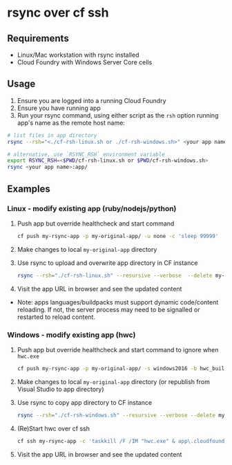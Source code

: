 # rsync over cf ssh

## Requirements
* Linux/Mac workstation with rsync installed
* Cloud Foundry with Windows Server Core cells

## Usage 

1. Ensure you are logged into a running Cloud Foundry
1. Ensure you have running app
1. Run your rsync command, using either script as the `rsh` option running app's name as the remote host name:
```sh
# list files in app directory
rsync --rsh="<./cf-rsh-linux.sh or ./cf-rsh-windows.sh>" <your app name>:app/

# alternative, use `RSYNC_RSH` environment variable
export RSYNC_RSH=<$PWD/cf-rsh-linux.sh or $PWD/cf-rsh-windows.sh>
rsync <your app name>:app/
```


## Examples

### Linux - modify existing app (ruby/nodejs/python)
1. Push app but override healthcheck and start command
    ```sh
    cf push my-rsync-app -p my-original-app/ -u none -c 'sleep 99999'
    ```

1. Make changes to local `my-original-app` directory

1. Use rsync to upload and overwrite app directory in CF instance
    ```sh
    rsync --rsh="./cf-rsh-linux.sh" --resursive --verbose  --delete my-original-app/ my-rsync-app:app
    ```

1. Visit the app URL in browser and see the updated content

* Note: apps languages/buildpacks must support dynamic code/content reloading. If not, the server process may need to be signalled or restarted to reload content.


### Windows - modify existing app (hwc)
1. Push app but override healthcheck and start command to ignore when `hwc.exe` 
    ```sh
    cf push my-rsync-app -p my-original-app/ -s windows2016 -b hwc_buildpack -u none -c 'powershell Start-Sleep 99999'
    ```

1. Make changes to local `my-original-app` directory (or republish from Visual Studio to app directory)

1. Use rsync to copy app directory to CF instance
    ```sh
    rsync --rsh="./cf-rsh-windows.sh" --resursive --verbose --delete my-original-app/ my-rsync-app:app
    ```

1. (Re)Start hwc over cf ssh
    ```sh
    cf ssh my-rsync-app -c 'taskkill /F /IM "hwc.exe" & app\.cloudfoundry\hwc.exe -appRootPath app'
    ```

1. Visit the app URL in browser and see the updated content

